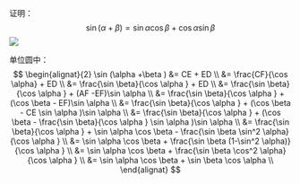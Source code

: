 证明：
$$
\sin (\alpha +\beta )= \sin \alpha \cos \beta +\cos \alpha \sin \beta 
$$
![](https://cdn.jsdelivr.net/gh/breezyfrost/image-host/202408290922555.png)

单位圆中：
$$
\begin{alignat}{2}  
\sin (\alpha +\beta ) &= CE + ED \\
&= \frac{CF}{\cos \alpha} + ED \\
&= \frac{\sin \beta}{\cos \alpha } + ED \\
&= \frac{\sin \beta}{\cos \alpha }  + (AF -EF)\sin \alpha  \\
&= \frac{\sin \beta}{\cos \alpha }  + (\cos \beta - EF)\sin \alpha \\
&= \frac{\sin \beta}{\cos \alpha }  + (\cos \beta - CE \sin \alpha )\sin \alpha \\
&= \frac{\sin \beta}{\cos \alpha }  + (\cos \beta - \frac{\sin \beta}{\cos \alpha } \sin \alpha )\sin \alpha \\
&= \frac{\sin \beta}{\cos \alpha } + \sin \alpha \cos \beta - \frac{\sin \beta \sin^2 \alpha}{\cos \alpha }  \\
&= \sin \alpha \cos \beta + \frac{\sin \beta (1-\sin^2 \alpha)}{\cos \alpha }  \\
&= \sin \alpha \cos \beta + \frac{\sin \beta \cos^2 \alpha}{\cos \alpha }  \\
&= \sin \alpha \cos \beta + \sin \beta \cos \alpha \\
\end{alignat}
$$
